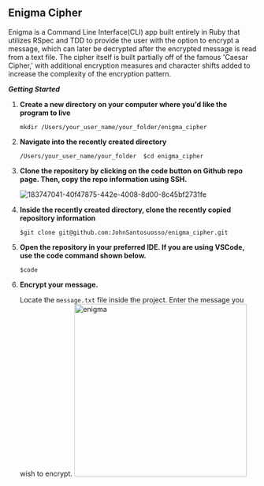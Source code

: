 ## Enigma Cipher

Enigma is a Command Line Interface(CLI) app built entirely in Ruby that utilizes RSpec and TDD to provide the user with the option to encrypt a message, which can later be decrypted after the encrypted message is read from a text file. The cipher itself is built partially off of the famous 'Caesar Cipher,' with additional encryption measures and character shifts added to increase the complexity of the encryption pattern.

**_Getting Started_**

 1.  **Create a new directory on your computer where you'd like the program to live** 

     ```mkdir /Users/your_user_name/your_folder/enigma_cipher```
  
 2.  **Navigate into the recently created directory** 

     ```/Users/your_user_name/your_folder  $cd enigma_cipher ```
  
 3.  **Clone the repository by clicking on the code button on Github repo page. Then, copy the repo information using SSH.**

     ![183747041-40f47875-442e-4008-8d00-8c45bf2731fe](https://user-images.githubusercontent.com/95776577/183752233-c9130b38-ce16-4b4c-aeb4-fdf0d0d4a137.png)


  
 4.  **Inside the recently created directory, clone the recently copied repository information** 

      ```$git clone git@github.com:JohnSantosuosso/enigma_cipher.git```

 5. **Open the repository in your preferred IDE.  If you are using VSCode, use the code command shown below.** 

     ```$code```
     
 6. **Encrypt your message.** 
      
      Locate the ```message.txt``` file inside the project.  Enter the message you wish to encrypt.
      <img width="350" alt="enigma" src="https://user-images.githubusercontent.com/95776577/183780200-c6789f6e-3963-4315-8455-9c96a7021053.png">
